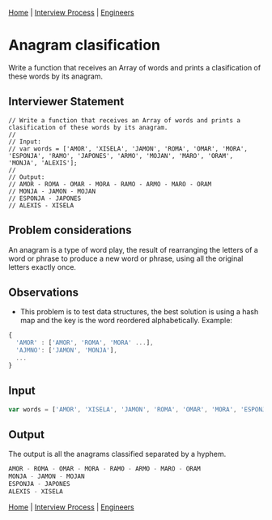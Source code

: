 [Home](../../../../README.md) |
[Interview Process](../../../README.md) |
[Engineers](../../README.md)

# Anagram clasification

Write a function that receives an Array of words and prints a clasification of these words by its anagram.

## Interviewer Statement
```
// Write a function that receives an Array of words and prints a clasification of these words by its anagram.
//
// Input:
// var words = ['AMOR', 'XISELA', 'JAMON', 'ROMA', 'OMAR', 'MORA', 'ESPONJA', 'RAMO', 'JAPONES', 'ARMO', 'MOJAN', 'MARO', 'ORAM', 'MONJA', 'ALEXIS'];
//
// Output:
// AMOR - ROMA - OMAR - MORA - RAMO - ARMO - MARO - ORAM
// MONJA - JAMON - MOJAN
// ESPONJA - JAPONES
// ALEXIS - XISELA
```

## Problem considerations
An anagram is a type of word play, the result of rearranging the letters of a word or phrase to produce a new word or phrase, using all the original letters exactly once.

## Observations
- This problem is to test data structures, the best solution is using a hash map and the key is the word reordered alphabetically. Example:
```javascript
{
  'AMOR' : ['AMOR', 'ROMA', 'MORA' ...],
  'AJMNO': ['JAMON', 'MONJA'],
  ...
}
```

## Input
```javascript
var words = ['AMOR', 'XISELA', 'JAMON', 'ROMA', 'OMAR', 'MORA', 'ESPONJA', 'RAMO', 'JAPONES', 'ARMO', 'MOJAN', 'MARO', 'ORAM', 'MONJA', 'ALEXIS'];
```

## Output
The output is all the anagrams classified separated by a hyphem.
```javascript
AMOR - ROMA - OMAR - MORA - RAMO - ARMO - MARO - ORAM
MONJA - JAMON - MOJAN
ESPONJA - JAPONES
ALEXIS - XISELA
```

[Home](../../../../README.md) |
[Interview Process](../../../README.md) |
[Engineers](../../README.md)
